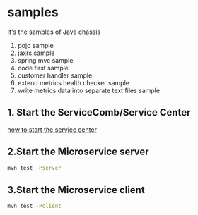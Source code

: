 # samples

It's the samples of Java chassis
1. pojo sample
2. jaxrs sample
3. spring mvc sample
4. code first sample
5. customer handler sample
6. extend metrics health checker sample
7. write metrics data into separate text files sample

## 1. Start the ServiceComb/Service Center

[how to start the service center](http://servicecomb.io/users/setup-environment/#)

## 2.Start the Microservice server

```bash
mvn test -Pserver
```

## 3.Start the Microservice client

```bash
mvn test -Pclient
```

